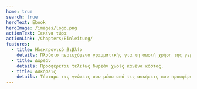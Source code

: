 ```yaml
---
home: true
search: true
heroText: Ebook
heroImage: /images/logo.png
actionText: Ξεκίνα τώρα
actionLink: /Chapters/Einleitung/
features:
  - title: Ηλεκτρονικό βιβλίο
    details: Πλούσιο περιεχόμενο γραμματικής για τη σωστή χρήση της γερμανικής.
  - title: Δωρεάν
    details: Προσφέρεται τελείως δωρεάν χωρίς κανένα κόστος.
  - title: Ασκήσεις
    details: Τέσταρε τις γνώσεις σου μέσα από τις ασκήσεις που προσφέρονται.
---
```


<Footer></Footer>
